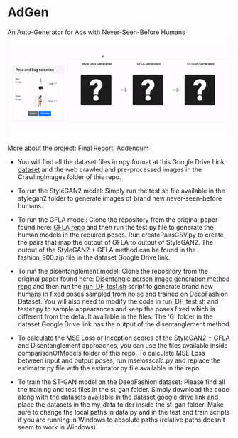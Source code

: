 # AdGen
An Auto-Generator for Ads with Never-Seen-Before Humans
![](3.gif)

More about the project: [Final Report](https://dlproject566.medium.com/adgen-an-auto-generator-for-ads-with-never-seen-before-humans-877f940bfc50), [Addendum](https://tensorheads.github.io/)

* You will find all the dataset files in npy format at this Google Drive Link: [dataset](https://drive.google.com/drive/folders/13HJxIfoGWk-g1r6SEXlX5DzqTzBuzhSF) and the web crawled and pre-processed images in the CrawlingImages folder of this repo. 

* To run the StyleGAN2 model: Simply run the test.sh file available in the stylegan2 folder to generate images of brand new never-seen-before humans. 

* To run the GFLA model: Clone the repository from the original paper found here: [GFLA repo](https://github.com/RenYurui/Global-Flow-Local-Attention) and then run the test.py file to generate the human models in the required poses. Run createPairsCSV.py to create the pairs that map the output of GFLA to output of StyleGAN2. The output of the StyleGAN2 + GFLA method can be found in the fashion_900.zip file in the dataset Google Drive link.

* To run the disentanglement model: Clone the repository from the original paper found here: [Disentangle person image generation method repo](https://github.com/charliememory/Disentangled-Person-Image-Generation) and then run the [run_DF_test.sh](https://github.com/charliememory/Disentangled-Person-Image-Generation/blob/master/run_DF_test.sh) script to generate brand new humans in fixed poses sampled from noise and trained on DeepFashion Dataset. You will also need to modify the code in run_DF_test.sh and tester.py to sample appearances and keep the poses fixed which is different from the default available in the files. The 'G' folder in the dataset Google Drive link has the output of the disentanglement method. 

* To calculate the MSE Loss or Inception scores of the StyleGAN2 + GFLA and Disentanglement approaches, you can use the files available inside comparisonOfModels folder of this repo. To calculate MSE Loss between input and output poses, run mselosscalc.py and replace the estimator.py file with the estimator.py file available in the repo. 

* To train the ST-GAN model on the DeepFashion dataset: Please find all the training and test files in the st-gan folder. Simply download the code along with the datasets available in the dataset google drive link and place the datasets in the my_data folder inside the st-gan folder. Make sure to change the local paths in data.py and in the test and train scripts if you are running in Windows to absolute paths (relative paths doesn't seem to work in Windows). 
